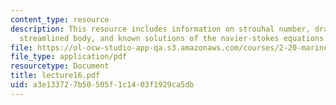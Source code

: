 ```yaml
---
content_type: resource
description: This resource includes information on strouhal number, drag on a very
  streamlined body, and known solutions of the navier-stokes equations.
file: https://ol-ocw-studio-app-qa.s3.amazonaws.com/courses/2-20-marine-hydrodynamics-13-021-spring-2005/a3e133727b50505f1c1403f1929ca5db_lecture16.pdf
file_type: application/pdf
resourcetype: Document
title: lecture16.pdf
uid: a3e13372-7b50-505f-1c14-03f1929ca5db
---
```

